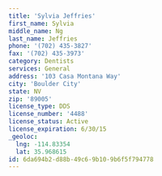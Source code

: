 ```yaml
---
title: 'Sylvia Jeffries'
first_name: Sylvia
middle_name: Ng
last_name: Jeffries
phone: '(702) 435-3827'
fax: '(702) 435-3973'
category: Dentists
services: General
address: '103 Casa Montana Way'
city: 'Boulder City'
state: NV
zip: '89005'
license_type: DDS
license_number: '4488'
license_status: Active
license_expiration: 6/30/15
_geoloc:
  lng: -114.83354
  lat: 35.968615
id: 6da694b2-d88b-49c6-9b10-9b6f5f794778
---
```

